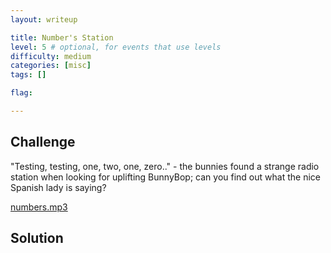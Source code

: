 ```yaml
---
layout: writeup

title: Number's Station
level: 5 # optional, for events that use levels
difficulty: medium
categories: [misc]
tags: []

flag:

---
```


## Challenge

"Testing, testing, one, two, one, zero.." - the bunnies found a strange radio station when looking for uplifting BunnyBop; can you find out what the nice Spanish lady is saying?

[numbers.mp3](writeupfiles/numbers.mp3)

## Solution


